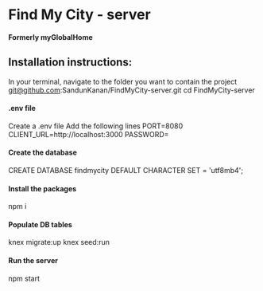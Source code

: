 # Find My City - server
#### Formerly myGlobalHome

## Installation instructions:
In your terminal, navigate to the folder you want to contain the project
git@github.com:SandunKanan/FindMyCity-server.git
cd FindMyCity-server

#### .env file
Create a .env file
Add the following lines
PORT=8080
CLIENT_URL=http://localhost:3000
PASSWORD=<your db password>

#### Create the database
CREATE DATABASE findmycity
    DEFAULT CHARACTER SET = 'utf8mb4';

#### Install the packages
npm i

#### Populate DB tables
knex migrate:up
knex seed:run

#### Run the server
npm start
